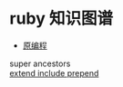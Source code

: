 # ruby 知识图谱


* [原编程](/ruby/doc/meta-programming)



super ancestors <br>
[extend include prepend](https://ruby-china.org/topics/35350)